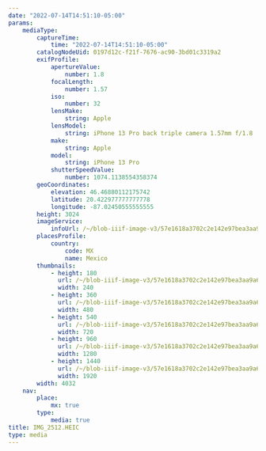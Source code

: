 ```yaml
---
date: "2022-07-14T14:51:10-05:00"
params:
    mediaType:
        captureTime:
            time: "2022-07-14T14:51:10-05:00"
        catalogNodeUid: 0197d12c-f21f-7676-ac90-3bd01c3319a2
        exifProfile:
            apertureValue:
                number: 1.8
            focalLength:
                number: 1.57
            iso:
                number: 32
            lensMake:
                string: Apple
            lensModel:
                string: iPhone 13 Pro back triple camera 1.57mm f/1.8
            make:
                string: Apple
            model:
                string: iPhone 13 Pro
            shutterSpeedValue:
                number: 1074.1138554358374
        geoCoordinates:
            elevation: 46.46880112175742
            latitude: 20.422977777777778
            longitude: -87.02450555555555
        height: 3024
        imageService:
            infoUrl: /~/blob-iiif-image-v3/57e1618a3702c2e142e97bea3aa9a64082706f72db42aacc9558cd3fcd0d991d/info.json
        placesProfile:
            country:
                code: MX
                name: Mexico
        thumbnails:
            - height: 180
              url: /~/blob-iiif-image-v3/57e1618a3702c2e142e97bea3aa9a64082706f72db42aacc9558cd3fcd0d991d/full/240%2C180/0/default.jpg
              width: 240
            - height: 360
              url: /~/blob-iiif-image-v3/57e1618a3702c2e142e97bea3aa9a64082706f72db42aacc9558cd3fcd0d991d/full/480%2C360/0/default.jpg
              width: 480
            - height: 540
              url: /~/blob-iiif-image-v3/57e1618a3702c2e142e97bea3aa9a64082706f72db42aacc9558cd3fcd0d991d/full/720%2C540/0/default.jpg
              width: 720
            - height: 960
              url: /~/blob-iiif-image-v3/57e1618a3702c2e142e97bea3aa9a64082706f72db42aacc9558cd3fcd0d991d/full/1280%2C960/0/default.jpg
              width: 1280
            - height: 1440
              url: /~/blob-iiif-image-v3/57e1618a3702c2e142e97bea3aa9a64082706f72db42aacc9558cd3fcd0d991d/full/1920%2C1440/0/default.jpg
              width: 1920
        width: 4032
    nav:
        place:
            mx: true
        type:
            media: true
title: IMG_2512.HEIC
type: media
---
```

